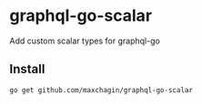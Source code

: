 # graphql-go-scalar
Add custom scalar types for graphql-go   

## Install
    go get github.com/maxchagin/graphql-go-scalar
